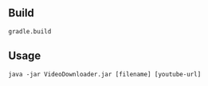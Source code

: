## Build
```
gradle.build
```
## Usage
```
java -jar VideoDownloader.jar [filename] [youtube-url]
```


